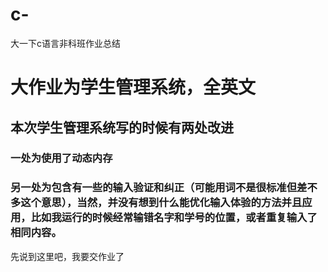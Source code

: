 # c-
大一下c语言非科班作业总结
# 大作业为学生管理系统，全英文
## 本次学生管理系统写的时候有两处改进
### 一处为使用了动态内存
### 另一处为包含有一些的输入验证和纠正（可能用词不是很标准但差不多这个意思），当然，并没有想到什么能优化输入体验的方法并且应用，比如我运行的时候经常输错名字和学号的位置，或者重复输入了相同内容。
先说到这里吧，我要交作业了

